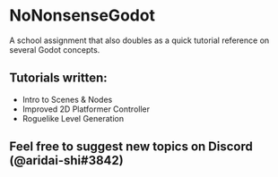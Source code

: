 # NoNonsenseGodot

A school assignment that also doubles as a quick tutorial reference on several Godot concepts.

## Tutorials written:

- Intro to Scenes & Nodes
- Improved 2D Platformer Controller
- Roguelike Level Generation

## Feel free to suggest new topics on Discord (@aridai-shi#3842)
